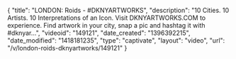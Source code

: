 {
    "title": "LONDON: Roids - #DKNYARTWORKS",
    "description": "10 Cities. 10 Artists. 10 Interpretations of an Icon. Visit DKNYARTWORKS.COM to experience. Find artwork in your city, snap a pic and hashtag it with #dknyar...",
    "videoid": "149121",
    "date_created": "1396392215",
    "date_modified": "1418181235",
    "type": "captivate",
    "layout": "video",
    "url": "\/v\/london-roids-dknyartworks\/149121"
}